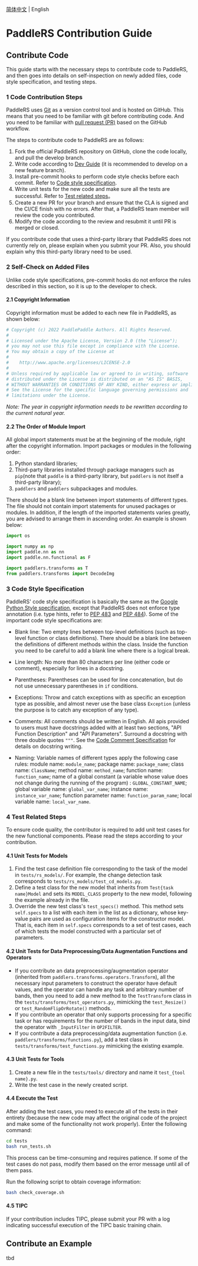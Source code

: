 [简体中文](CONTRIBUTING_CN.md) | English

# PaddleRS Contribution Guide

## Contribute Code

This guide starts with the necessary steps to contribute code to PaddleRS, and then goes into details on self-inspection on newly added files, code style specification, and testing steps.

### 1 Code Contribution Steps

PaddleRS uses [Git](https://git-scm.com/doc) as a version control tool and is hosted on GitHub. This means that you need to be familiar with git before contributing code. And you need to be familiar with [pull request (PR)](https://docs.github.com/cn/pull-requests/collaborating-with-pull-requests/proposing-changes-to-your-work-with-pull-requests/about-pull-requests) based on the GitHub workflow.

The steps to contribute code to PaddleRS are as follows:

1. Fork the official PaddleRS repository on GitHub, clone the code locally, and pull the develop branch.
2. Write code according to [Dev Guide](dev/dev_guide_en.md) (it is recommended to develop on a new feature branch).
3. Install pre-commit hooks to perform code style checks before each commit. Refer to [Code style specification](#3-code-style-specification).
4. Write unit tests for the new code and make sure all the tests are successful. Refer to [Test related steps](#4-test-related-steps)。
5. Create a new PR for your branch and ensure that the CLA is signed and the CI/CE finish with no errors. After that, a PaddleRS team member will review the code you contributed.
6. Modify the code according to the review and resubmit it until PR is merged or closed.

If you contribute code that uses a third-party library that PaddleRS does not currently rely on, please explain when you submit your PR. Also, you should explain why this third-party library need to be used.

### 2 Self-Check on Added Files

Unlike code style specifications, pre-commit hooks do not enforce the rules described in this section, so it is up to the developer to check.

#### 2.1 Copyright Information

Copyright information must be added to each new file in PaddleRS, as shown below:

```python
# Copyright (c) 2022 PaddlePaddle Authors. All Rights Reserved.
#
# Licensed under the Apache License, Version 2.0 (the "License");
# you may not use this file except in compliance with the License.
# You may obtain a copy of the License at
#
#    http://www.apache.org/licenses/LICENSE-2.0
#
# Unless required by applicable law or agreed to in writing, software
# distributed under the License is distributed on an "AS IS" BASIS,
# WITHOUT WARRANTIES OR CONDITIONS OF ANY KIND, either express or implied.
# See the License for the specific language governing permissions and
# limitations under the License.
```

*Note: The year in copyright information needs to be rewritten according to the current natural year.*

#### 2.2 The Order of Module Import

All global import statements must be at the beginning of the module, right after the copyright information. Import packages or modules in the following order:

1. Python standard libraries;
2. Third-party libraries installed through package managers such as `pip`(note that `paddle` is a third-party library, but `paddlers` is not itself a third-party library);
3. `paddlers` and `paddlers` subpackages and modules.

There should be a blank line between import statements of different types. The file should not contain import statements for unused packages or modules. In addition, if the length of the imported statements varies greatly, you are advised to arrange them in ascending order. An example is shown below:

```python
import os

import numpy as np
import paddle.nn as nn
import paddle.nn.functional as F

import paddlers.transforms as T
from paddlers.transforms import DecodeImg
```

### 3 Code Style Specification

PaddleRS' code style specification is basically the same as the [Google Python Style specification](https://zh-google-styleguide.readthedocs.io/en/latest/google-python-styleguide/python_style_rules/), except that PaddleRS does not enforce type annotation (i.e. type hints, refer to [PEP 483](https://peps.python.org/pep-0483/) and [PEP 484](https://peps.python.org/pep-0484/)). Some of the important code style specifications are:

- Blank line: Two empty lines between top-level definitions (such as top-level function or class definitions). There should be a blank line between the definitions of different methods within the class. Inside the function you need to be careful to add a blank line where there is a logical break.

- Line length: No more than 80 characters per line (either code or comment), especially for lines in a docstring.

- Parentheses: Parentheses can be used for line concatenation, but do not use unnecessary parentheses in `if` conditions.

- Exceptions: Throw and catch exceptions with as specific an exception type as possible, and almost never use the base class `Exception` (unless the purpose is to catch any exception of any type).

- Comments: All comments should be written in English. All apis provided to users must have docstrings added with at least two sections, "API Function Description" and "API Parameters". Surround a docstring with three double quotes `"""`. See the [Code Comment Specification](dev/docstring_en.md) for details on docstring writing.

- Naming: Variable names of different types apply the following case rules: module name: `module_name`; package name: `package_name`; class name: `ClassName`; method name: `method_name`; function name: `function_name`; name of a global constant (a variable whose value does not change during the running of the program) : `GLOBAL_CONSTANT_NAME`; global variable name: `global_var_name`; instance name: `instance_var_name`; function parameter name: `function_param_name`; local variable name: `local_var_name`.

### 4 Test Related Steps

To ensure code quality, the contributor is required to add unit test cases for the new functional components. Please read the steps according to your contribution.

#### 4.1 Unit Tests for Models

1. Find the test case definition file corresponding to the task of the model in `tests/rs_models/`. For example, the change detection task corresponds to `tests/rs_models/test_cd_models.py`.
2. Define a test class for the new model that inherits from `Test{task name}Model` and sets its `MODEL_CLASS` property to the new model, following the example already in the file.
3. Override the new test class's `test_specs()` method. This method sets `self.specs` to a list with each item in the list as a dictionary, whose key-value pairs are used as configuration items for the constructor model. That is, each item in `self.specs` corresponds to a set of test cases, each of which tests the model constructed with a particular set of parameters.

#### 4.2 Unit Tests for Data Preprocessing/Data Augmentation Functions and Operators

- If you contribute an data preprocessing/augmentation operator (inherited from `paddlers.transforms.operators.Transform`), all the necessary input parameters to construct the operator have default values, and the operator can handle any task and arbitrary number of bands, then you need to add a new method to the `TestTransform` class in the `tests/transforms/test_operators.py`, mimicking the `test_Resize()` or `test_RandomFlipOrRotate()` methods.
- If you contribute an operator that only supports processing for a specific task or has requirements for the number of bands in the input data, bind the operator with `_InputFilter` in `OP2FILTER`.
- If you contribute a data preprocessing/data augmentation function (i.e. `paddlers/transforms/functions.py`), add a test class in `tests/transforms/test_functions.py` mimicking the existing example.

#### 4.3 Unit Tests for Tools

1. Create a new file in the `tests/tools/` directory and name it `test_{tool name}.py`.
2. Write the test case in the newly created script.

#### 4.4 Execute the Test

After adding the test cases, you need to execute all of the tests in their entirety (because the new code may affect the original code of the project and make some of the functionality not work properly). Enter the following command:

```bash
cd tests
bash run_tests.sh
```

This process can be time-consuming and requires patience. If some of the test cases do not pass, modify them based on the error message until all of them pass.

Run the following script to obtain coverage information:

```bash
bash check_coverage.sh
```

#### 4.5 TIPC

If your contribution includes TIPC, please submit your PR with a log indicating successful execution of the TIPC basic training chain.

## Contribute an Example

tbd
